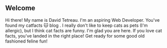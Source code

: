 ## Welcome

Hi there! My name is David Tetreau. I'm an aspiring Web Developer. You've found my catfacts :cat: blog . I really don't like to keep cats as pets (I'm allergic), but I think cat facts are funny. I'm glad you are here. If you love cat facts, you've landed in the right place! Get ready for some good old fashioned feline fun!

